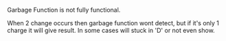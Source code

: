 Garbage Function is not fully functional.

When 2 change occurs then garbage function wont detect, but if it's only 1 charge it will give result. In some cases will stuck in 'D' or not even show.
